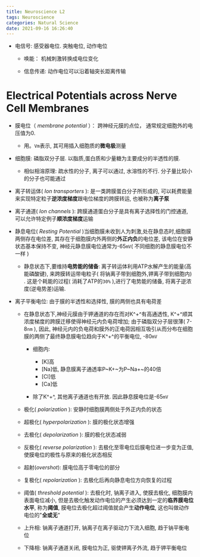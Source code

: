 ```yaml
---
title: Neuroscience L2
tags: Neuroscience
categories: Natural Science
date: 2021-09-16 16:26:40
---
```




* 电信号: 感受器电位. 突触电位, 动作电位

  * 唤能： 机械刺激转换成电位变化

  * 信息传递: 动作电位可以沿着轴突长距离传输


<!--more-->

# Electrical Potentials across Nerve Cell Membranes

* 膜电位（  *membrane potential* ）： 跨神经元膜的点位， 通常规定细胞外的电压值为0.
  * 用。`Vm`表示, 其可用插入细胞质的**微电极**测量

* 细胞膜: 磷脂双分子层. 以脂质,蛋白质和少量糖为主要成分的半透性的膜.
  * 相似相溶原理: 疏水性的分子, 离子可以通过, 水溶性的不行. 分子量比较小的分子也可能通过
* 离子转运体( *Ion transporters* ): 是一类跨膜蛋白分子所形成的, 可以耗费能量来实现特定粒子**逆浓度梯度**跟电位梯度的跨膜转运, 也被称为**离子泵**
* 离子通道( *Ion channels* ): 跨膜通道蛋白分子是具有离子选择性的门控通道, 可以允许特定例子**顺浓度梯度**运输
* 静息电位( *Resting Potential* )当细胞膜未收到人为刺激,处在静息态时,细胞膜两侧存在电位差, 其存在于细胞膜内外两侧的**外正内负**的电位差, 该电位在安静状态基本保持不变, 神经元静息膜电位通常为-65`mV`(  不同细胞的静息膜电位不一样 )
  * 静息状态下,要维持**电势能的储备**: 离子转运体利用ATP水解产生的能量(高能磷酸键), 来跨膜转运带电粒子( 将钠离子带到细胞外,钾离子带到细胞内) . 这是个耗能的过程( 消耗了ATP的`30%` ),进行了电势能的储备, 将离子逆浓度(逆电势差)运输. 
* 离子平衡电位: 由于膜的半透性和选择性, 膜的两侧也具有电荷差
  * 在静息状态下,神经元膜由于钾通道的存在而对K^+^有高通透性, K^+^顺其浓度梯度的跨膜迁移使得神经元内负电荷增加; 由于磷脂双分子层很薄( 7-8`nm` ), 因此, 神经元内的负电荷和膜外的正电荷因相互吸引从而分布在细胞膜的两侧了最终静息膜电位趋向于K^+^的平衡电位, -80`mV`

    * 细胞内:
      * [K]高
      * [Na]低, 静息膜离子通透率P~K+~为P~Na+~的40倍
      * [Cl]低
      * [Ca]低

    * 除了K^+^, 其他离子通道也有开放. 因此静息膜电位是-65`mV`

  * 极化( *polarization* ):  安静时细胞膜两侧处于外正内负的状态

  * 超极化( *hyperpolarization* ):    膜的极化状态增强

  * 去极化( *depolarization* ):    膜的极化状态减弱

  * 反极化( *reverse polarization* ): 去极化至零电位后膜电位进一步变为正值, 使膜电位的极性与原来的极化状态相反 

  * 超射(*overshot*): 膜电位高于零电位的部分

  * 复极化( *repolarization* ): 去极化后再向静息电位方向恢复的过程

  * 阈值( *threshold potential* ): 去极化时, 钠离子进入, 使膜去极化, 细胞膜内表面电位减小, 但是去极化触发动作电位的产生必须达到一定的**临界膜电位水平**, 称为**阈值**, 膜电位去极化超过阈值就会产生**动作电位**, 这也叫做动作电位的"**全或无**"

  * 上升相: 钠离子通道打开, 钠离子在离子驱动力下流入细胞, 趋于钠平衡电位

  * 下降相: 钠离子通道关闭, 膜电位为正, 驱使钾离子外流, 趋于钾平衡电位

